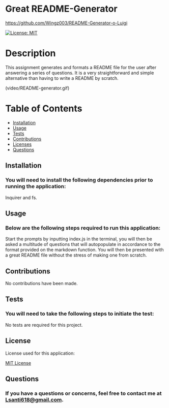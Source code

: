 # Great README-Generator
https://github.com/Wingz003/README-Generator-o-Luigi

[![License: MIT](https://img.shields.io/badge/License-MIT-yellow.svg)](./utils/LICENSE)

# Description
This assignment generates and formats a README file for the user after answering a series of questions. It is a very straightforward and simple alternative than having to write a README by scratch.

(video/README-generator.gif)


# Table of Contents
* [Installation](#installation)
* [Usage](#usage)
* [Tests](#tests)
* [Contributions](#contributions)
* [Licenses](#licenses)
* [Questions](#questions)



## Installation
### You will need to install the following dependencies prior to running the application:</br>

Inquirer and fs.

## Usage 
### Below are the following steps required to run this application:</br>

Start the prompts by inputting index.js in the terminal, you will then be asked a multitude of questions that will autopopulate in accordance to the format provided on the markdown function. You will then be presented with a great README file without the stress of making one from scratch.

## Contributions</br>

No contributions have been made.

## Tests
### You will need to take the following steps to initiate the test:</br>

No tests are required for this project.

## License
License used for this application:</br>

[MIT License](./utils/LICENSE)


## Questions
### If you have a questions or concerns, feel free to contact me at Lsanti618@gmail.com.

